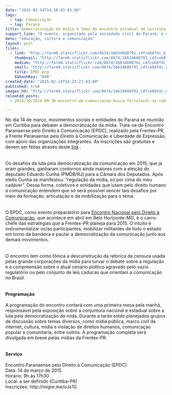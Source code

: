 ```yaml
---
date: "2015-02-24T14:10:43-03:00"
tags:
  - tag: Comunicação
  - tag: Paraná
title: Democratização da mídia é tema de encontro estadual em Curitiba
support_line: "O evento, organizado pela sociedade civil do Paraná, é uma etapa preparatória para o Encontro Nacional pelo Direito à Comunicação. "
menu: "educação, cultura e comunicação"
layout: post
files:
  - link: "http://farm9.staticflickr.com/8674/16634608791_c4fce68fdc_b.jpg"
    thumbnail: "http://farm9.staticflickr.com/8674/16634608791_c4fce68fdc_t.jpg"
    medium: "http://farm9.staticflickr.com/8674/16634608791_c4fce68fdc_z.jpg"
    small: "http://farm9.staticflickr.com/8674/16634608791_c4fce68fdc_n.jpg"
    title: EPDC.png
    $$hashKey: "046"
created_date: "2015-02-24T14:23:21-03:00"
published: true
images_hd: "http://farm9.staticflickr.com/8674/16634608791_c4fce68fdc_n.jpg"
releated_posts:
  - 2014/10/2014-09-30-encontro-de-comunicacao-busca-fortalecer-as-radios-nos-assentamentos.md

---
```

<p>No dia 14 de mar&ccedil;o, movimentos sociais e entidades do Paran&aacute; se reunir&atilde;o em Curitiba para debater a democratiza&ccedil;&atilde;o da m&iacute;dia. Trata-se do Encontro Paranaense pelo Direito &agrave; Comunica&ccedil;&atilde;o (EPDC), realizado pela Frentex-PR, a Frente Paranaense pelo Direito &agrave; Comunica&ccedil;&atilde;o e Liberdade de Express&atilde;o, com apoio das organiza&ccedil;&otilde;es integrantes. As inscri&ccedil;&otilde;es s&atilde;o gratuitas e devem ser feitas atrav&eacute;s deste <a href="http://frentexpr.redelivre.org.br/2015/02/23/inscricoes/">link</a> .<br />
<br />
<br />
Os desafios da luta pela democratiza&ccedil;&atilde;o da comunica&ccedil;&atilde;o em 2015, que j&aacute; eram grandes, ganharam contornos ainda maiores com a elei&ccedil;&atilde;o do deputado Eduardo Cunha (PMDB/RJ) para a C&acirc;mara dos Deputados. Ap&oacute;s eleito Cunha se manifestou: &ldquo;regula&ccedil;&atilde;o da m&iacute;dia, s&oacute; por cima do meu cad&aacute;ver&rdquo;. Dessa forma, coletivos e entidades que lutam pelo direito humano &agrave; comunica&ccedil;&atilde;o entendem que s&oacute; ser&aacute; poss&iacute;vel vencer tais desafios por meio da forma&ccedil;&atilde;o, articula&ccedil;&atilde;o e da mobiliza&ccedil;&atilde;o para o tema.<br />
<br />
<br />
O EPDC, como evento preparat&oacute;rio para <a href="http://www.fndc.org.br/noticias/2-endc-sera-realizado-em-abril-de-2015-924504/">Encontro Nacional pelo Direito &agrave; Comunica&ccedil;&atilde;o</a>, que acontece em abril em Belo Horizonte-MG, &eacute; o carro-chefe das estrat&eacute;gias que a Frentex-PR planeja para 2015. O intuito &eacute; instrumentalizar os/as participantes, mobilizar militantes de todo o estado em torno da bandeira e pautar a democratiza&ccedil;&atilde;o da comunica&ccedil;&atilde;o junto aos demais movimentos.<br />
<br />
<br />
O encontro tem como t&ocirc;nica a desconstru&ccedil;&atilde;o da ret&oacute;rica da censura usada pelas grande corpora&ccedil;&otilde;es da m&iacute;dia para turvar o debate sobre a regula&ccedil;&atilde;o e a compreens&atilde;o sobre o atual cen&aacute;rio pol&iacute;tico agravado pelo vazio regulat&oacute;rio ou pelo conjunto de leis caducas que orientam a comunica&ccedil;&atilde;o no Brasil.<br />
<br />
<br />
<strong>Programa&ccedil;&atilde;o</strong><br />
<br />
A programa&ccedil;&atilde;o do encontro contar&aacute; com uma primeira mesa pela manh&atilde;, respons&aacute;vel pela exposi&ccedil;&atilde;o sobre a conjuntura nacional e estadual sobre a luta pela democratiza&ccedil;&atilde;o da m&iacute;da. Durante a tarde est&atilde;o planejados grupos de discuss&atilde;o sobre temas diversos, como m&iacute;dia p&uacute;blica, marco civil da internet, cultura, m&iacute;dia e viola&ccedil;&atilde;o de direitos humanos, comunica&ccedil;&atilde;o popular e comunit&aacute;ria, entre outros. A programa&ccedil;&atilde;o completa ser&aacute; divulgada em breve pelas m&iacute;dias da Frentex-PR.<br />
<br />
<br />
<strong>Servi&ccedil;o</strong><br />
<br />
Encontro Paranaense pelo Direito &agrave; Comunica&ccedil;&atilde;o (EPDC)<br />
Data: 14 de mar&ccedil;o de 2015<br />
Hor&aacute;rio: 9h &agrave;s 17h30<br />
Local: a ser definido (Curitiba-PR)<br />
Inscri&ccedil;&otilde;es: http://migre.me/oJs1G</p>

<p>&nbsp;</p>
